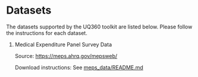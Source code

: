 # Datasets

The datasets supported by the UQ360 toolkit are listed below. Please follow the instructions for each dataset. 


1. Medical Expenditure Panel Survey Data

   Source: <a href="https://meps.ahrq.gov/mepsweb/"><https://meps.ahrq.gov/mepsweb/></a>
   
   Download instructions: See [meps_data/README.md](meps_data/README.md)